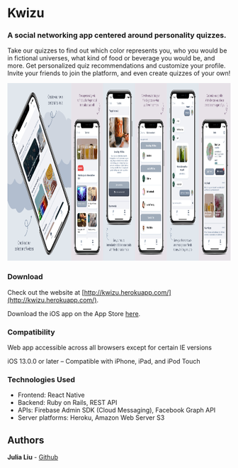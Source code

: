 # Kwizu

### A social networking app centered around personality quizzes.

Take our quizzes to find out which color represents you, who you would be in fictional universes, what kind of food or beverage you would be, and more. Get personalized quiz recommendations and customize your profile. Invite your friends to join the platform, and even create quizzes of your own!

<div style="display: flex;">
  <span>
    <img src="mocks/app_store/iphone-6.5/kwizu-app-store-panoramic-1.png" height="400">
  </span>
  <span>
    <img src="mocks/app_store/iphone-6.5/kwizu-app-store-panoramic-2.png" height="400">
  </span>
  <span>
  <img src="mocks/app_store/iphone-6.5/kwizu-app-store-screenshot-1.png" height="400">
  </span>
  <span>
  <img src="mocks/app_store/iphone-6.5/kwizu-app-store-screenshot-2.png" height="400">
  </span>
  <span>
  <img src="mocks/app_store/iphone-6.5/kwizu-app-store-screenshot-3.png" height="400">
  </span>
  <span>
  <img src="mocks/app_store/iphone-6.5/kwizu-app-store-screenshot-4.png" height="400">
  </span>
  <span>
  <img src="mocks/app_store/iphone-6.5/kwizu-app-store-screenshot-5.png" height="400">
  </span>
</div>

### Download

Check out the website at [http://kwizu.herokuapp.com/](http://kwizu.herokuapp.com/). 

Download the iOS app on the App Store [here](https://apps.apple.com/us/app/kwizu/id1524239390?ls=1).

### Compatibility

Web app accessible across all browsers except for certain IE versions

iOS 13.0.0 or later – Compatible with iPhone, iPad, and iPod Touch

### Technologies Used

* Frontend: React Native
* Backend: Ruby on Rails, REST API
* APIs: Firebase Admin SDK (Cloud Messaging), Facebook Graph API
* Server platforms: Heroku, Amazon Web Server S3

## Authors

**Julia Liu** - [Github](https://github.com/juliasliu)
